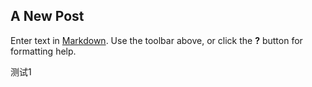 
## A New Post

Enter text in [Markdown](http://daringfireball.net/projects/markdown/). Use the toolbar above, or click the **?** button for formatting help.

测试1
